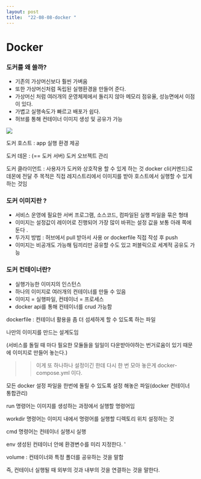 ```yaml
---
layout: post
title:  "22-08-08-docker "
---
```


# Docker


### 도커를 왜 쓸까?

- 기존의 가상머신보다 훨씬 가벼움
- 또한 가상머신처럼 독립된 실행환경을 만들어 준다.
- 가상머신 처럼 여러개의 운영체제에서 돌리지 않아 메모리 점유율, 성능면에서 이점이 있다.
- 가볍고 실행속도가 빠르고 배포가 쉽다.
- 허브를 통해 컨테이너 이미지 생성 및 공유가 가능


<img src ="https://ibb.co/2ybBfS9">

 

도커 호스트 : app 실행 환경 제공 

도커 데몬 : (== 도커 서버) 도커 오브젝트 관리

도커 클라이언트 : 사용자가 도커와 상호작용 할 수 있게 하는 것 docker cli(커멘드)로 데몬에 전달 
주 목적은 직접 레지스트리에서 이미지를 받아 호스트에서 실행할 수 있게 하는 것임

### 도커 이미지란 ?

- 서비스 운영에 필요한 서버 프로그램, 소스코드, 컴파일된 실행 파일을 묶은 형태
- 이미지는 설정값이 레이어로 진행되어 가장 많이 바뀌는 설정 값을 보통 아래 쪽에 둔다 .
- 두가지 방법 : 허브에서 pull 받아서 사용 or dockerfile 직접 작성 후 push
- 이미지는 비공개도 가능해 팀끼리만 공유할 수도 있고 퍼블릭으로 세계적 공유도 가능

### 도커 컨테이너란?

- 실행가능한 이미지의 인스턴스
- 하나의 이미지로 여러개의 컨테이너를 만들 수 있음
- 이미지 = 실행파일, 컨테이너 = 프로세스
- docker api를 통해 컨테이너를 crud 가능함

dockerfile : 컨테이너 활용을 좀 더 섬세하게 할 수 있도록 하는 파일 

나만의 이미지를 만드는 설계도임 

(서비스를 돌릴 때 마다 필요한 모듈들을 일일이 다운받아야하는 번거로움이 있기 때문에 이미지로 만들어 놓는다.)

>> 이게 또 하나하나 설정이긴 한데 다시 한 번 모아 놓은게 docker-compose.yml 이다. 

모든 docker 설정 파일을 한번에 돌릴 수 있도록 설정 해놓은 파일(docker 컨테이너 통합관리)

run 명령어는 이미지를 생성하는 과정에서 실행할 명령어임 

workdir 명령어는 이미지 내에서 명령어를 실행할 디렉토리 위치 설정하는 것 

cmd 명령어는 컨테이너 실행시 실행

env 생성된 컨테이너 안에 환경변수를 미리 지정한다. '

volume : 컨테이너와 특정 폴더를 공유하는 것을 말함 

즉, 컨테이너 실행될 때 외부의 것과 내부의 것을 연결하는 것을 말한다.
